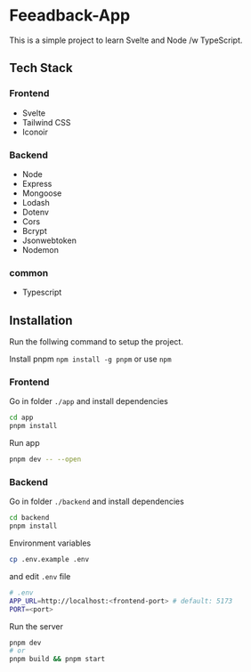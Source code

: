 # Feeadback-App
This is a simple project to learn Svelte and Node /w TypeScript.

## Tech Stack
### Frontend
- Svelte
- Tailwind CSS
- Iconoir

### Backend
- Node
- Express
- Mongoose
- Lodash
- Dotenv
- Cors
- Bcrypt
- Jsonwebtoken
- Nodemon

### common
- Typescript

## Installation
Run the follwing command to setup the project.

Install pnpm `npm install -g pnpm` or use `npm`
### Frontend
Go in folder `./app` and install dependencies
```sh
cd app
pnpm install
```
Run app
```sh
pnpm dev -- --open
```
### Backend
Go in folder `./backend` and install dependencies
```sh
cd backend
pnpm install
```
Environment variables
```sh
cp .env.example .env
```
and edit `.env` file
```sh
# .env
APP_URL=http://localhost:<frontend-port> # default: 5173
PORT=<port>
```

Run the server
```sh
pnpm dev
# or
pnpm build && pnpm start
```
